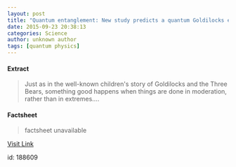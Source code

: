 ```yaml
---
layout: post
title: "Quantum entanglement: New study predicts a quantum Goldilocks effect"
date: 2015-09-23 20:38:13
categories: Science
author: unknown author
tags: [quantum physics]
---
```



#### Extract
>Just as in the well-known children's story of Goldilocks and the Three Bears, something good happens when things are done in moderation, rather than in extremes....

#### Factsheet
>factsheet unavailable

[Visit Link](http://phys.org/news/2015-09-quantum-entanglement-goldilocks-effect.html)

id:  188609
